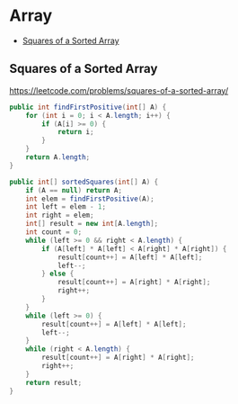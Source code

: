 # Array

+ [Squares of a Sorted Array](#squares-of-a-sorted-array)

## Squares of a Sorted Array
https://leetcode.com/problems/squares-of-a-sorted-array/
```java
public int findFirstPositive(int[] A) {
    for (int i = 0; i < A.length; i++) {
        if (A[i] >= 0) {
            return i;
        }
    }
    return A.length;
}

public int[] sortedSquares(int[] A) {
    if (A == null) return A;
    int elem = findFirstPositive(A);
    int left = elem - 1;
    int right = elem;
    int[] result = new int[A.length];
    int count = 0;
    while (left >= 0 && right < A.length) {
        if (A[left] * A[left] < A[right] * A[right]) {
            result[count++] = A[left] * A[left];
            left--;
        } else {
            result[count++] = A[right] * A[right];
            right++;
        }
    }
    while (left >= 0) {
        result[count++] = A[left] * A[left];
        left--;
    }
    while (right < A.length) {
        result[count++] = A[right] * A[right];
        right++;
    }
    return result;
}

```